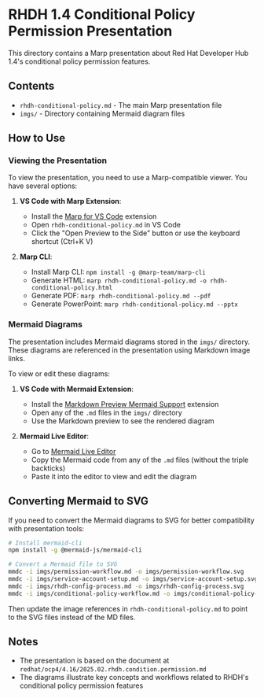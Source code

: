 # RHDH 1.4 Conditional Policy Permission Presentation

This directory contains a Marp presentation about Red Hat Developer Hub 1.4's conditional policy permission features.

## Contents

- `rhdh-conditional-policy.md` - The main Marp presentation file
- `imgs/` - Directory containing Mermaid diagram files

## How to Use

### Viewing the Presentation

To view the presentation, you need to use a Marp-compatible viewer. You have several options:

1. **VS Code with Marp Extension**:
   - Install the [Marp for VS Code](https://marketplace.visualstudio.com/items?itemName=marp-team.marp-vscode) extension
   - Open `rhdh-conditional-policy.md` in VS Code
   - Click the "Open Preview to the Side" button or use the keyboard shortcut (Ctrl+K V)

2. **Marp CLI**:
   - Install Marp CLI: `npm install -g @marp-team/marp-cli`
   - Generate HTML: `marp rhdh-conditional-policy.md -o rhdh-conditional-policy.html`
   - Generate PDF: `marp rhdh-conditional-policy.md --pdf`
   - Generate PowerPoint: `marp rhdh-conditional-policy.md --pptx`

### Mermaid Diagrams

The presentation includes Mermaid diagrams stored in the `imgs/` directory. These diagrams are referenced in the presentation using Markdown image links.

To view or edit these diagrams:

1. **VS Code with Mermaid Extension**:
   - Install the [Markdown Preview Mermaid Support](https://marketplace.visualstudio.com/items?itemName=bierner.markdown-mermaid) extension
   - Open any of the `.md` files in the `imgs/` directory
   - Use the Markdown preview to see the rendered diagram

2. **Mermaid Live Editor**:
   - Go to [Mermaid Live Editor](https://mermaid.live/)
   - Copy the Mermaid code from any of the `.md` files (without the triple backticks)
   - Paste it into the editor to view and edit the diagram

## Converting Mermaid to SVG

If you need to convert the Mermaid diagrams to SVG for better compatibility with presentation tools:

```bash
# Install mermaid-cli
npm install -g @mermaid-js/mermaid-cli

# Convert a Mermaid file to SVG
mmdc -i imgs/permission-workflow.md -o imgs/permission-workflow.svg
mmdc -i imgs/service-account-setup.md -o imgs/service-account-setup.svg
mmdc -i imgs/rhdh-config-process.md -o imgs/rhdh-config-process.svg
mmdc -i imgs/conditional-policy-workflow.md -o imgs/conditional-policy-workflow.svg
```

Then update the image references in `rhdh-conditional-policy.md` to point to the SVG files instead of the MD files.

## Notes

- The presentation is based on the document at `redhat/ocp4/4.16/2025.02.rhdh.condition.permission.md`
- The diagrams illustrate key concepts and workflows related to RHDH's conditional policy permission features
